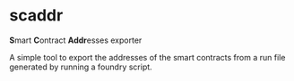 # scaddr

**S**mart **C**ontract **Addr**esses exporter

A simple tool to export the addresses of the smart contracts from a run file generated by running a foundry script.
